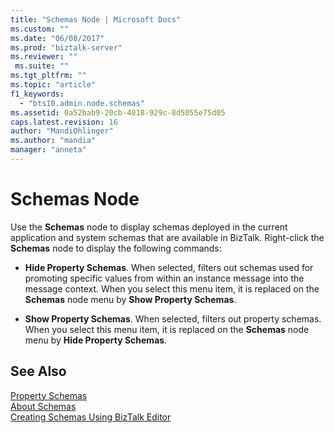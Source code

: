 ```yaml
---
title: "Schemas Node | Microsoft Docs"
ms.custom: ""
ms.date: "06/08/2017"
ms.prod: "biztalk-server"
ms.reviewer: ""
 ms.suite: ""
ms.tgt_pltfrm: ""
ms.topic: "article"
f1_keywords: 
  - "bts10.admin.node.schemas"
ms.assetid: 0a52bab9-20cb-4018-929c-8d5055e75d05
caps.latest.revision: 16
author: "MandiOhlinger"
ms.author: "mandia"
manager: "anneta"
---
```

# Schemas Node
Use the **Schemas** node to display schemas deployed in the current application and system schemas that are available in BizTalk. Right-click the **Schemas** node to display the following commands:  
  
-   **Hide Property Schemas**. When selected, filters out schemas used for promoting specific values from within an instance message into the message context. When you select this menu item, it is replaced on the **Schemas** node menu by **Show Property Schemas**.  
  
-   **Show Property Schemas**. When selected, filters out property schemas. When you select this menu item, it is replaced on the **Schemas** node menu by **Hide Property Schemas**.  
  
## See Also  
 [Property Schemas](../core/property-schemas.md)   
 [About Schemas](../core/about-schemas.md)   
 [Creating Schemas Using BizTalk Editor](../core/creating-schemas-using-biztalk-editor.md)
